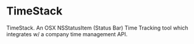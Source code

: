 TimeStack
=========

TimeStack. An OSX NSStatusItem (Status Bar) Time Tracking tool which integrates w/ a company time management API.
